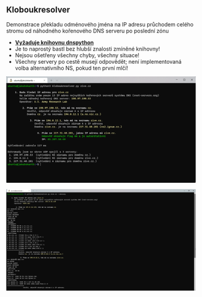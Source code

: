 ## Kloboukresolver
Demonstrace překladu odménového jména na IP adresu průchodem celého stromu od náhodného kořenového DNS serveru po poslední zónu
- **[Vyžaduje knihovnu dnspython](https://dnspython.readthedocs.io/en/latest/installation.html)**
- Je to naprostý bastl bez hlubší znalosti zmíněné knihovny!
- Nejsou ošetřeny všechny chyby, všechny situace!
- Všechny servery po cestě musejí odpovědět; není implementovaná volba alternativního NS, pokud ten první mlčí!

![Priklad 1](kloboukresolver_priklad.png "Priklad 1")

![Priklad 12](kloboukresolver_priklad2.png "Priklad 2")
